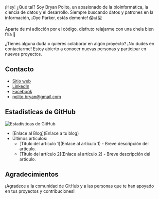 ¡Hey! ¿Qué tal? Soy Bryan Polito, un apasionado de la bioinformática, la ciencia de datos y el desarrollo. Siempre buscando datos y patrones en la información, ¡Oye Parker, estás demente! 😱📊💻

Aparte de mi adicción por el código, disfruto relajarme con una chela bien fría  🍻

¿Tienes alguna duda o quieres colaborar en algún proyecto? ¡No dudes en contactarme! Estoy abierto a conocer nuevas personas y participar en nuevos proyectos. 


## Contacto

- [Sitio web](https://bryanpp97.github.io/PORTFOLIO/)
- [LinkedIn](https://www.linkedin.com/in/polito-palma-bryan-antonio-317830202/)
- [Facebook](https://www.facebook.com/choripanconchoriqueso/)
- [polito.bryan@gmail.com]()

## Estadísticas de GitHub

![Estadísticas de GitHub](https://github-readme-stats.vercel.app/api?username=BryanPP97&show_icons=true&count_private=true&hide_title=true&hide=prs&hide_rank=true)


- [Enlace al Blog](Enlace a tu blog)
- Últimos artículos:
  - [Título del artículo 1](Enlace al artículo 1) - Breve descripción del artículo.
  - [Título del artículo 2](Enlace al artículo 2) - Breve descripción del artículo.

## Agradecimientos

¡Agradece a la comunidad de GitHub y a las personas que te han apoyado en tus proyectos y contribuciones!

